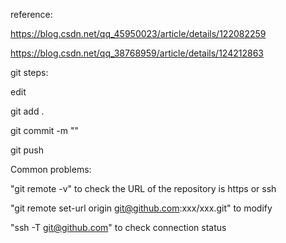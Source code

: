 reference:

https://blog.csdn.net/qq_45950023/article/details/122082259

https://blog.csdn.net/qq_38768959/article/details/124212863


git steps:

edit

git add .

git commit -m ""

git push


Common problems:

"git remote -v" to check the URL of the repository is https or ssh

"git remote set-url origin git@github.com:xxx/xxx.git" to modify

"ssh -T git@github.com" to check connection status